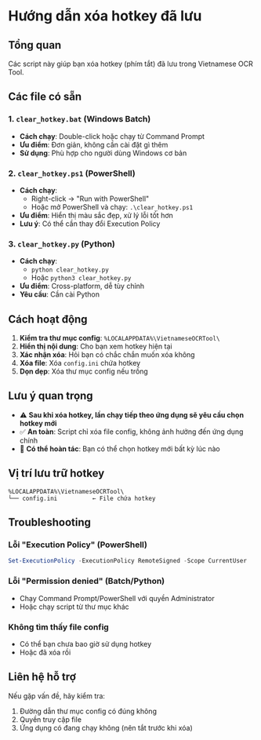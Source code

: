 # Hướng dẫn xóa hotkey đã lưu

## Tổng quan
Các script này giúp bạn xóa hotkey (phím tắt) đã lưu trong Vietnamese OCR Tool.

## Các file có sẵn

### 1. `clear_hotkey.bat` (Windows Batch)
- **Cách chạy**: Double-click hoặc chạy từ Command Prompt
- **Ưu điểm**: Đơn giản, không cần cài đặt gì thêm
- **Sử dụng**: Phù hợp cho người dùng Windows cơ bản

### 2. `clear_hotkey.ps1` (PowerShell)
- **Cách chạy**: 
  - Right-click → "Run with PowerShell"
  - Hoặc mở PowerShell và chạy: `.\clear_hotkey.ps1`
- **Ưu điểm**: Hiển thị màu sắc đẹp, xử lý lỗi tốt hơn
- **Lưu ý**: Có thể cần thay đổi Execution Policy

### 3. `clear_hotkey.py` (Python)
- **Cách chạy**: 
  - `python clear_hotkey.py`
  - Hoặc `python3 clear_hotkey.py`
- **Ưu điểm**: Cross-platform, dễ tùy chỉnh
- **Yêu cầu**: Cần cài Python

## Cách hoạt động

1. **Kiểm tra thư mục config**: `%LOCALAPPDATA%\VietnameseOCRTool\`
2. **Hiển thị nội dung**: Cho bạn xem hotkey hiện tại
3. **Xác nhận xóa**: Hỏi bạn có chắc chắn muốn xóa không
4. **Xóa file**: Xóa `config.ini` chứa hotkey
5. **Dọn dẹp**: Xóa thư mục config nếu trống

## Lưu ý quan trọng

- ⚠️ **Sau khi xóa hotkey, lần chạy tiếp theo ứng dụng sẽ yêu cầu chọn hotkey mới**
- ✅ **An toàn**: Script chỉ xóa file config, không ảnh hưởng đến ứng dụng chính
- 🔄 **Có thể hoàn tác**: Bạn có thể chọn hotkey mới bất kỳ lúc nào

## Vị trí lưu trữ hotkey

```
%LOCALAPPDATA%\VietnameseOCRTool\
└── config.ini          ← File chứa hotkey
```

## Troubleshooting

### Lỗi "Execution Policy" (PowerShell)
```powershell
Set-ExecutionPolicy -ExecutionPolicy RemoteSigned -Scope CurrentUser
```

### Lỗi "Permission denied" (Batch/Python)
- Chạy Command Prompt/PowerShell với quyền Administrator
- Hoặc chạy script từ thư mục khác

### Không tìm thấy file config
- Có thể bạn chưa bao giờ sử dụng hotkey
- Hoặc đã xóa rồi

## Liên hệ hỗ trợ

Nếu gặp vấn đề, hãy kiểm tra:
1. Đường dẫn thư mục config có đúng không
2. Quyền truy cập file
3. Ứng dụng có đang chạy không (nên tắt trước khi xóa)
